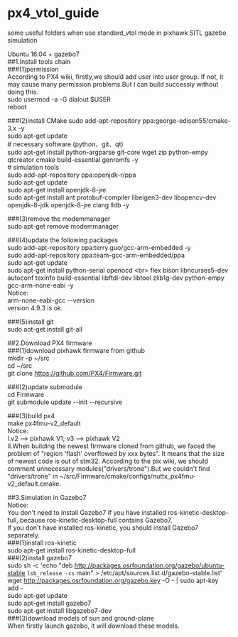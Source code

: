 # px4_vtol_guide
some useful folders when use standard_vtol mode in pixhawk SITL gazebo simulation

Ubuntu 16.04 + gazebo7<br>
##1.Install tools chain<br>
###(1)permission<br>
According to PX4 wiki, firstly,we should add user into user group. If not, it may cause many permission problems.But I can build successly without doing this.<br>
  sudo usermod -a -G dialout $USER<br>
  reboot<br>
  
###(2)install CMake
  sudo add-apt-repository ppa:george-edison55/cmake-3.x -y<br>
  sudo apt-get update<br>
  \# necessary software (python、git、qt)<br>
  sudo apt-get install python-argparse git-core wget zip python-empy qtcreator cmake build-essential genromfs -y<br>
  \# simulation tools<br>
  sudo add-apt-repository ppa:openjdk-r/ppa<br>
  sudo apt-get update<br>
  sudo apt-get install openjdk-8-jre<br>
  sudo apt-get install ant protobuf-compiler libeigen3-dev libopencv-dev openjdk-8-jdk openjdk-8-jre clang lldb -y<br>

###(3)remove the modemmanager<br>
  sudo apt-get remove modemmanager<br>

###(4)update the following packages<br>
  sudo add-apt-repository ppa:terry.guo/gcc-arm-embedded -y<br>
  sudo add-apt-repository ppa:team-gcc-arm-embedded/ppa<br>
  sudo apt-get update<br>
  sudo apt-get install python-serial openocd \<br>
    flex bison libncurses5-dev autoconf texinfo build-essential libftdi-dev libtool zlib1g-dev python-empy gcc-arm-none-eabi -y<br>
  Notice:<br>
    arm-none-eabi-gcc --version<br>
    version 4.9.3 is ok.<br>

###(5)install git<br>
  sudo aot-get install git-all<br>

##2.Download PX4 firmware<br>
###(1)download pixhawk firmware from github<br>
  mkdir -p ~/src<br>
  cd ~/src<br>
  git clone https://github.com/PX4/Firmware.git<br>
  
###(2)update submodule<br>
  cd Firmware<br>
  git submodule update --init --recursive<br>

###(3)build px4<br>
  make px4fmu-v2_default<br>
Notice: <br>
  I.v2 --> pixhawk V1; v3 --> pixhawk V2<br>
  II.When building the newest firmware cloned from github, we faced the problem of "region 'flash' overflowed by xxx bytes". It means that the size of newest code is out of stm32. According to the pix wiki, we should comment unnecessary modules("drivers/trone").But we couldn't find "drivers/trone" in ~/src/Firmware/cmake/configs/nuttx_px4fmu-v2_default.cmake.<br>
  
##3.Simulation in Gazebo7<br>
Notice:<br>
You don't need to install Gazebo7 if you have installed ros-kinetic-desktop-full, because ros-kinetic-desktop-full contains Gazebo7.<br>
If you don't have installed ros-kinetic, you should install Gazebo7 separately.<br>
###(1)install ros-kinetic<br>
  sudo apt-get install ros-kinetic-desktop-full<br>
###(2)install gazebo7<br>
  sudo sh -c 'echo "deb http://packages.osrfoundation.org/gazebo/ubuntu-stable `lsb_release -cs` main" > /etc/apt/sources.list.d/gazebo-stable.list'<br>
  wget http://packages.osrfoundation.org/gazebo.key -O - | sudo apt-key add -<br>
  sudo apt-get update<br>
  sudo apt-get install gazebo7<br>
  sudo apt-get install libgazebo7-dev<br>
###(3)download models of sun and ground-plane<br>
When firstly launch gazebo, it will download these models.<br>
